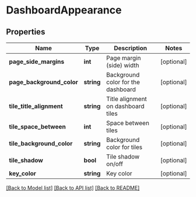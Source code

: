 # DashboardAppearance

## Properties
Name | Type | Description | Notes
------------ | ------------- | ------------- | -------------
**page_side_margins** | **int** | Page margin (side) width | [optional] 
**page_background_color** | **string** | Background color for the dashboard | [optional] 
**tile_title_alignment** | **string** | Title alignment on dashboard tiles | [optional] 
**tile_space_between** | **int** | Space between tiles | [optional] 
**tile_background_color** | **string** | Background color for tiles | [optional] 
**tile_shadow** | **bool** | Tile shadow on/off | [optional] 
**key_color** | **string** | Key color | [optional] 

[[Back to Model list]](../README.md#documentation-for-models) [[Back to API list]](../README.md#documentation-for-api-endpoints) [[Back to README]](../README.md)



